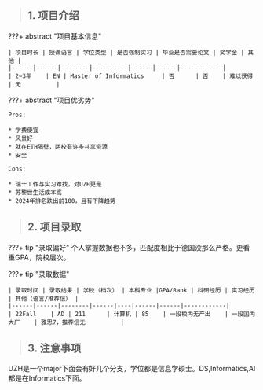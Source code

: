 > ## **1. 项目介绍**

???+ abstract "项目基本信息" 

    | 项目时长 | 授课语言 | 学位类型 | 是否强制实习 | 毕业是否需要论文 | 奖学金 | 其他 |
    |------|------|--------|----------|------|------|------------|
    | 2~3年    | EN | Master of Informatics     | 否      | 否    | 难以获得   | 无          |

???+ abstract "项目优劣势" 

    Pros:
    
    * 学费便宜
    * 风景好
    * 就在ETH隔壁，两校有许多共享资源
    * 安全
    
    Cons:

    * 瑞士工作与实习难找，对UZH更是
    * 苏黎世生活成本高
    * 2024年排名跌出前100，且有下降趋势

> ## **2. 项目录取**

???+ tip "录取偏好"
    个人掌握数据也不多，匹配度相比于德国没那么严格。更看重GPA，院校层次。

???+ tip "录取数据"

    | 录取时间 | 录取结果 | 学校（档次） | 本科专业 |GPA/Rank | 科研经历 | 实习经历 | 其他（语言/推荐信） |
    |------|------|--------|------|----|------|------|------------|
    | 22Fall    | AD | 211      | 计算机 | 85    | 一段校内无产出    | 一段国内大厂    | 雅思7，推荐信无          |


> ## **3. 注意事项**

UZH是一个major下面会有好几个分支，学位都是信息学硕士。DS,Informatics,AI都是在Informatics下面。

